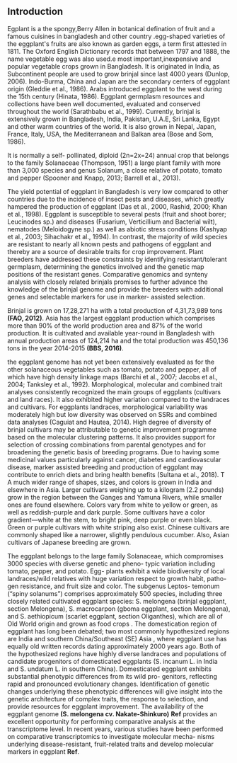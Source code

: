 ## Introduction

Egplant is a the spongy,Berry Allen in botanical defination of fruit and a famous cuisines in bangladesh and other country .egg-shaped varieties of the eggplant's fruits are also known as garden eggs, a term first attested in 1811. The Oxford English Dictionary records that between 1797 and 1888, the name vegetable egg was also used.e most important,inexpensive and popular vegetable crops grown in
Bangladesh.
It is originated in India, as Subcontinent people are used to grow brinjal
since last 4000 years (Dunlop, 2006). Indo-Burma, China and Japan are
the secondary centers of eggplant origin (Gleddie et al., 1986). Arabs
introduced eggplant to the west during the 15th century (Hinata, 1986).
Eggplant germplasm resources and collections have been well documented,
evaluated and conserved throughout the world (Sarathbabu et al., 1999).
Currently, brinjal is extensively grown in Bangladesh, India, Pakistan, U.A.E,
Sri Lanka, Egypt and other warm countries of the world. It is also grown in
Nepal, Japan, France, Italy, USA, the Mediterranean and Balkan area (Bose
and Som, 1986).

It is normally a self-
pollinated, diploid (2n=2x=24) annual crop that belongs to the family
Solanaceae (Thompson, 1951) a large plant family with more than 3,000
species and genus Solanum, a close relative of potato, tomato and pepper
(Spooner and Knapp, 2013; Barrell et al., 2013).

The yield potential of eggplant in Bangladesh is very low compared to other
countries due to the incidence of insect pests and diseases, which greatly
hampered the production of eggplant (Das et al., 2000, Rashid, 2000; Khan et
al., 1998). Eggplant is susceptible to several pests (fruit and shoot borer;
Leucinodes sp.) and diseases (Fusarium, Verticillium and Bacterial wilt),
nematodes (Meloidogyne sp.) as well as abiotic stress conditions (Kashyap et
al., 2003; Sihachakr et al., 1994). In contrast, the majority of wild species are
resistant to nearly all known pests and pathogens of eggplant and thereby are a
source of desirable traits for crop improvement. Plant breeders have addressed
these constraints by identifying resistant/tolerant germplasm, determining the
genetics involved and the genetic map positions of the resistant genes.
Comparative genomics and synteny analysis with closely related brinjals
promises to further advance the knowledge of the brinjal genome and provide
the breeders with additional genes and selectable markers for use in marker-
assisted selection.

Brinjal is grown on 17,28,271 ha with a total production
of 4,31,73,989 tons **(FAO, 2012)**. Asia has the largest
eggplant production which comprises more than 90% of
the world production area and 87% of the world
production. It is cultivated and available year-round in
Bangladesh with annual production areas of 124,214 ha
and the total production was 450,136 tons in the year
2014-2015 **(BBS, 2016)**. 


the eggplant
genome has not yet been extensively evaluated as for
the other solanaceous vegetables such as tomato, potato
and pepper, all of which have high density linkage maps
(Barchi et al., 2007; Jacobs et al., 2004; Tanksley et al.,
1992). Morphological, molecular and combined trait
analyses consistently recognized the main groups of
eggplants (cultivars and land races). It also exhibited
higher variation compared to the landraces and cultivars.
For eggplants landraces, morphological variability was
moderately high but low diversity was observed on SSRs
and combined data analyses (Caguiat and Hautea,
2014).
High degree of diversity of brinjal cultivars may be
attributable to genetic improvement programme based on
the molecular clustering patterns. It also provides support
for selection of crossing combinations from parental
genotypes and for broadening the genetic basis of
breeding programs. Due to having some medicinal values
particularly against cancer, diabetes and cardiovascular
disease, marker assisted breeding and production of
eggplant may contribute to enrich diets and bring health
benefits (Sultana et al., 2018). T
A much wider range of shapes, sizes, and colors is grown in India and elsewhere in Asia. Larger cultivars weighing up to a kilogram (2.2 pounds) grow in the region between the Ganges and Yamuna Rivers, while smaller ones are found elsewhere. Colors vary from white to yellow or green, as well as reddish-purple and dark purple. Some cultivars have a color gradient—white at the stem, to bright pink, deep purple or even black. Green or purple cultivars with white striping also exist. Chinese cultivars are commonly shaped like a narrower, slightly pendulous cucumber. Also, Asian cultivars of Japanese breeding are grown.

The eggplant belongs to the large family Solanaceae, which
compromises 3000 species with diverse genetic and pheno-
typic variation including tomato, pepper, and potato. Egg-
plants exhibit a wide biodiversity of local landraces/wild
relatives with huge variation respect to growth habit, patho-
gen resistance, and fruit size and color. The subgenus Leptos-
temonum (“spiny solanums”) comprises approximately 500
species, including three closely related cultivated eggplant
species: S. melongena (brinjal eggplant, section Melongena),
S. macrocarpon (gboma eggplant, section Melongena), and
S. aethiopicum (scarlet eggplant, section Oliganthes), which
are all of Old World origin and grown as food crops .
The domestication region of eggplant has long been debated;
two most commonly hypothesized regions are India and
southern China/Southeast (SE) Asia , where eggplant
use has equally old written records dating approximately
2000 years ago. Both of the hypothesized regions have highly
diverse landraces and populations of candidate progenitors
of domesticated eggplants (S. incanum L. in India and S.
undatum L. in southern China). Domesticated eggplant
exhibits substantial phenotypic differences from its wild pro-
genitors, reflecting rapid and pronounced evolutionary
changes. Identification of genetic changes underlying these
phenotypic differences will give insight into the genetic
architecture of complex traits, the response to selection, and
provide resources for eggplant improvement.
The availability of the eggplant genome **(S. melongena cv.
Nakate-Shinkuro)** **Ref** provides an excellent opportunity for
performing comparative analysis at the transcriptome level.
In recent years, various studies have been performed on
comparative transcriptomics to investigate molecular mecha-
nisms underlying disease-resistant, fruit-related traits and
develop molecular markers in eggplant **Ref**. 
